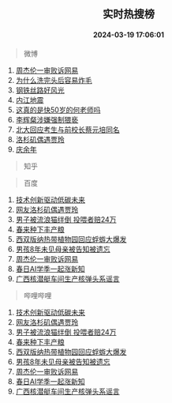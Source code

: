 <div align="center"><h2>实时热搜榜</h2><h4>2024-03-19 17:06:01</h4></div>

> 微博  

1. [周杰伦一审败诉网易](https://s.weibo.com/weibo?q=%23%E5%91%A8%E6%9D%B0%E4%BC%A6%E4%B8%80%E5%AE%A1%E8%B4%A5%E8%AF%89%E7%BD%91%E6%98%93%23&t=31&band_rank=1&Refer=top)<br />
2. [为什么洗完头后容易炸毛](https://s.weibo.com/weibo?q=%23%E4%B8%BA%E4%BB%80%E4%B9%88%E6%B4%97%E5%AE%8C%E5%A4%B4%E5%90%8E%E5%AE%B9%E6%98%93%E7%82%B8%E6%AF%9B%23&t=31&band_rank=2&Refer=top)<br />
3. [钢铁丝路好风光](https://s.weibo.com/weibo?q=%23%E9%92%A2%E9%93%81%E4%B8%9D%E8%B7%AF%E5%A5%BD%E9%A3%8E%E5%85%89%23&t=31&band_rank=3&Refer=top)<br />
4. [内江地震](https://s.weibo.com/weibo?q=%E5%86%85%E6%B1%9F%E5%9C%B0%E9%9C%87&t=31&band_rank=4&Refer=top)<br />
5. [这真的是快50岁的何老师吗](https://s.weibo.com/weibo?q=%23%E8%BF%99%E7%9C%9F%E7%9A%84%E6%98%AF%E5%BF%AB50%E5%B2%81%E7%9A%84%E4%BD%95%E8%80%81%E5%B8%88%E5%90%97%23&t=31&band_rank=5&Refer=top)<br />
6. [李辉粲涉嫌强制猥亵](https://s.weibo.com/weibo?q=%23%E6%9D%8E%E8%BE%89%E7%B2%B2%E6%B6%89%E5%AB%8C%E5%BC%BA%E5%88%B6%E7%8C%A5%E4%BA%B5%23&t=31&band_rank=6&Refer=top)<br />
7. [北大回应考生与前校长蔡元培同名](https://s.weibo.com/weibo?q=%23%E5%8C%97%E5%A4%A7%E5%9B%9E%E5%BA%94%E8%80%83%E7%94%9F%E4%B8%8E%E5%89%8D%E6%A0%A1%E9%95%BF%E8%94%A1%E5%85%83%E5%9F%B9%E5%90%8C%E5%90%8D%23&t=31&band_rank=7&Refer=top)<br />
8. [洛杉矶偶遇贾玲](https://s.weibo.com/weibo?q=%23%E6%B4%9B%E6%9D%89%E7%9F%B6%E5%81%B6%E9%81%87%E8%B4%BE%E7%8E%B2%23&t=31&band_rank=8&Refer=top)<br />
9. [庆余年](https://s.weibo.com/weibo?q=%E5%BA%86%E4%BD%99%E5%B9%B4&t=31&band_rank=9&Refer=top)<br />

> 知乎  


> 百度  

1. [技术创新驱动低碳未来](https://www.baidu.com/s?wd=%E6%8A%80%E6%9C%AF%E5%88%9B%E6%96%B0%E9%A9%B1%E5%8A%A8%E4%BD%8E%E7%A2%B3%E6%9C%AA%E6%9D%A5&sa=fyb_news&rsv_dl=fyb_news)<br />
2. [网友洛杉矶偶遇贾玲](https://www.baidu.com/s?wd=%E7%BD%91%E5%8F%8B%E6%B4%9B%E6%9D%89%E7%9F%B6%E5%81%B6%E9%81%87%E8%B4%BE%E7%8E%B2&sa=fyb_news&rsv_dl=fyb_news)<br />
3. [男子被流浪猫绊倒 投喂者赔24万](https://www.baidu.com/s?wd=%E7%94%B7%E5%AD%90%E8%A2%AB%E6%B5%81%E6%B5%AA%E7%8C%AB%E7%BB%8A%E5%80%92+%E6%8A%95%E5%96%82%E8%80%85%E8%B5%9424%E4%B8%87&sa=fyb_news&rsv_dl=fyb_news)<br />
4. [春来种下丰产粮](https://www.baidu.com/s?wd=%E6%98%A5%E6%9D%A5%E7%A7%8D%E4%B8%8B%E4%B8%B0%E4%BA%A7%E7%B2%AE&sa=fyb_news&rsv_dl=fyb_news)<br />
5. [西双版纳热带植物园回应蜉蝣大爆发](https://www.baidu.com/s?wd=%E8%A5%BF%E5%8F%8C%E7%89%88%E7%BA%B3%E7%83%AD%E5%B8%A6%E6%A4%8D%E7%89%A9%E5%9B%AD%E5%9B%9E%E5%BA%94%E8%9C%89%E8%9D%A3%E5%A4%A7%E7%88%86%E5%8F%91&sa=fyb_news&rsv_dl=fyb_news)<br />
6. [男孩8年未见母亲被告知被遗忘](https://www.baidu.com/s?wd=%E7%94%B7%E5%AD%A98%E5%B9%B4%E6%9C%AA%E8%A7%81%E6%AF%8D%E4%BA%B2%E8%A2%AB%E5%91%8A%E7%9F%A5%E8%A2%AB%E9%81%97%E5%BF%98&sa=fyb_news&rsv_dl=fyb_news)<br />
7. [周杰伦一审败诉网易](https://www.baidu.com/s?wd=%E5%91%A8%E6%9D%B0%E4%BC%A6%E4%B8%80%E5%AE%A1%E8%B4%A5%E8%AF%89%E7%BD%91%E6%98%93&sa=fyb_news&rsv_dl=fyb_news)<br />
8. [春日AI学季一起涨新知](https://www.baidu.com/s?wd=%E6%98%A5%E6%97%A5AI%E5%AD%A6%E5%AD%A3%E4%B8%80%E8%B5%B7%E6%B6%A8%E6%96%B0%E7%9F%A5&sa=fyb_news&rsv_dl=fyb_news)<br />
9. [广西核潜艇车间生产核弹头系谣言](https://www.baidu.com/s?wd=%E5%B9%BF%E8%A5%BF%E6%A0%B8%E6%BD%9C%E8%89%87%E8%BD%A6%E9%97%B4%E7%94%9F%E4%BA%A7%E6%A0%B8%E5%BC%B9%E5%A4%B4%E7%B3%BB%E8%B0%A3%E8%A8%80&sa=fyb_news&rsv_dl=fyb_news)<br />

> 哔哩哔哩  

1. [技术创新驱动低碳未来](https://www.baidu.com/s?wd=%E6%8A%80%E6%9C%AF%E5%88%9B%E6%96%B0%E9%A9%B1%E5%8A%A8%E4%BD%8E%E7%A2%B3%E6%9C%AA%E6%9D%A5&sa=fyb_news&rsv_dl=fyb_news)<br />
2. [网友洛杉矶偶遇贾玲](https://www.baidu.com/s?wd=%E7%BD%91%E5%8F%8B%E6%B4%9B%E6%9D%89%E7%9F%B6%E5%81%B6%E9%81%87%E8%B4%BE%E7%8E%B2&sa=fyb_news&rsv_dl=fyb_news)<br />
3. [男子被流浪猫绊倒 投喂者赔24万](https://www.baidu.com/s?wd=%E7%94%B7%E5%AD%90%E8%A2%AB%E6%B5%81%E6%B5%AA%E7%8C%AB%E7%BB%8A%E5%80%92+%E6%8A%95%E5%96%82%E8%80%85%E8%B5%9424%E4%B8%87&sa=fyb_news&rsv_dl=fyb_news)<br />
4. [春来种下丰产粮](https://www.baidu.com/s?wd=%E6%98%A5%E6%9D%A5%E7%A7%8D%E4%B8%8B%E4%B8%B0%E4%BA%A7%E7%B2%AE&sa=fyb_news&rsv_dl=fyb_news)<br />
5. [西双版纳热带植物园回应蜉蝣大爆发](https://www.baidu.com/s?wd=%E8%A5%BF%E5%8F%8C%E7%89%88%E7%BA%B3%E7%83%AD%E5%B8%A6%E6%A4%8D%E7%89%A9%E5%9B%AD%E5%9B%9E%E5%BA%94%E8%9C%89%E8%9D%A3%E5%A4%A7%E7%88%86%E5%8F%91&sa=fyb_news&rsv_dl=fyb_news)<br />
6. [男孩8年未见母亲被告知被遗忘](https://www.baidu.com/s?wd=%E7%94%B7%E5%AD%A98%E5%B9%B4%E6%9C%AA%E8%A7%81%E6%AF%8D%E4%BA%B2%E8%A2%AB%E5%91%8A%E7%9F%A5%E8%A2%AB%E9%81%97%E5%BF%98&sa=fyb_news&rsv_dl=fyb_news)<br />
7. [周杰伦一审败诉网易](https://www.baidu.com/s?wd=%E5%91%A8%E6%9D%B0%E4%BC%A6%E4%B8%80%E5%AE%A1%E8%B4%A5%E8%AF%89%E7%BD%91%E6%98%93&sa=fyb_news&rsv_dl=fyb_news)<br />
8. [春日AI学季一起涨新知](https://www.baidu.com/s?wd=%E6%98%A5%E6%97%A5AI%E5%AD%A6%E5%AD%A3%E4%B8%80%E8%B5%B7%E6%B6%A8%E6%96%B0%E7%9F%A5&sa=fyb_news&rsv_dl=fyb_news)<br />
9. [广西核潜艇车间生产核弹头系谣言](https://www.baidu.com/s?wd=%E5%B9%BF%E8%A5%BF%E6%A0%B8%E6%BD%9C%E8%89%87%E8%BD%A6%E9%97%B4%E7%94%9F%E4%BA%A7%E6%A0%B8%E5%BC%B9%E5%A4%B4%E7%B3%BB%E8%B0%A3%E8%A8%80&sa=fyb_news&rsv_dl=fyb_news)<br />
